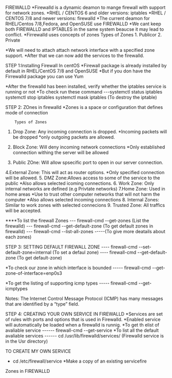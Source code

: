 FIREWALLD
*Firewalld is a dynamic deamon to mange firewall with support for network zones.
*RHEL / CENTOS 6 and older versions: iptables 
*RHEL / CENTOS 7/8 and newer versions: firewalld
*The current deamon for RHEL/Centos 7/8,Fedora, and OpenSUSE use FIREWALLD
*We cant keep both FIREWALLD and IPTABLES in the same system beaucse it may lead to conflict.
*Firrewalld uses concepts of zones 
		Types of Zones
	1. Publicor 
	2. Private
	
	
*We will need to attach attach network interface with a specified zone support.
*After that we can now add the services to the firewalld.

STEP 1:Installing Firewall In centOS 
*Firewall package is already installed by default in RHEL/CentOS 7/8 and OpenSUSE
*But if you don have the Firrewalld package you can use Yum 

*After the firewalld has been installed, verify whether the iptables service is running or not 
*To check run these command ---systemctl status iptables
								systemctl stop iptables
								systemctl mask iptables (To destroy the iptable)
								
STEP 2: ZOnes in firewalld
*Zones is a space or configuration that defines mode of connection 
		
		Types of Zones
1. Drop Zone: Any incoming connection is dropped. 
	*Incoming packets will be dropped
	*only outgoing packets are allowed.

2. Block Zone: Will deny incoming network connections 
				*Only established connection withing the server will be allowed 

3. Public ZOne: Will allow spsecific port to open in our server connection. 

4.External Zone: This will act as router options.
				*Only specified connection will be allowed.
5. DMZ Zone:Allows access to some of the service to the public
			*Also allows selected icoming connections. 
6. Work Zone: Only internal networks are defined (e.g Privtate networks)
7.Home Zone: Used in home areas 
			*Use to trust other computer networks that will not harm the computer 
			*Also allows selected incoming connections 
8. Internal Zones: Similar to work zones with selected connecions 
9. Trusted Zone: All traffics will be accepted. 

****To list the firewall Zones 
---  firewall-cmd --get-zones			(List the firewalld)
---  firewall-cmd  --get-default-zone   (To get default zones in firewalld)
---  firewall-cmd --list-all-zones -----(To give more deatails about each zones)

STEP 3: SETTING DEFAULT FIREWALL ZONE
---- firewall-cmd --set-default-zone=internal   (To set a defaul zone)
---- firewall-cmd --get-default-zone			(To get default-zone)

*To check our zone in which interface is bounded 
----- firewall-cmd --get-zone-of-interface=enp0s3

*To get the listing of supporting icmp types 
----- firewall-cmd --get-icmptypes 

Notes: The Internet Control Message Protocol (ICMP) has many messages that are identified by a “type” field.

STEP 4: CREATING YOUR OWN SERVICE IN FIREWALLD
*Services are set of rules with ports and options that is used in Firewalld.
*Enabled service will automatically be loaded when a firewalld is runnig. 
*To get th elist of avaliable service 
------ firewall-cmd --get-service
*To list all the default avaliable services 
------ cd /usr/lib/firewalld/services/ (Firewalld service is in the Usr directory)

TO CREATE MY OWN SERVICE 
*  cd /etc/firewall/service 
*Make a copy of an existing servicefire








Zones in FIREWALLD
 
